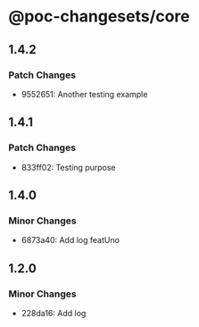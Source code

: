 # @poc-changesets/core

## 1.4.2

### Patch Changes

- 9552651: Another testing example

## 1.4.1

### Patch Changes

- 833ff02: Testing purpose

## 1.4.0

### Minor Changes

- 6873a40: Add log featUno

## 1.2.0

### Minor Changes

- 228da16: Add log
